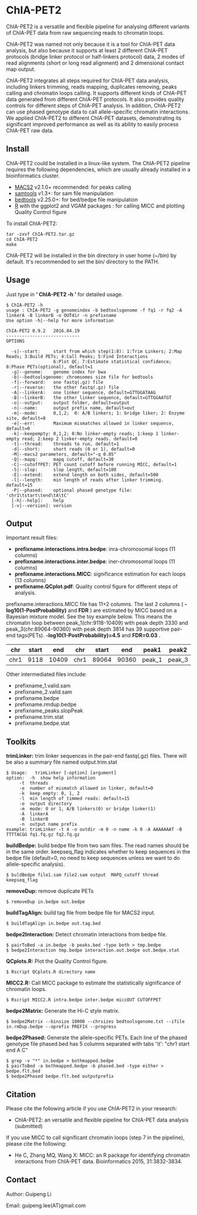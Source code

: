 ChIA-PET2
=========

ChIA-PET2 is a versatile and flexible pipeline for analysing different variants of ChIA-PET data from raw sequencing reads to chromatin loops.

ChIA-PET2 was named not only because it is a tool for ChIA-PET data analysis, but also because it supports at least 2 different ChIA-PET protocols (bridge linker protocol or half-linkers protocol) data, 2 modes of read alignments (short or long read alignment) and 2 dimensional contact map output.

ChIA-PET2 integrates all steps required for ChIA-PET data analysis, including linkers trimming, reads mapping, duplicates removing, peaks calling and chromatin loops calling. It supports different kinds of ChIA-PET data generated from different ChIA-PET protocols. It also provides quality controls for different steps of ChIA-PET analysis. In addition, ChIA-PET2 can use phased genotype data to call allele-specific chromatin interactions. We applied ChIA-PET2 to different ChIA-PET datasets, demonstrating its significant improved performance as well as its ability to easily process ChIA-PET raw data.

Install
-------

ChIA-PET2 could be installed in a linux-like system. The ChIA-PET2 pipeline requires the following dependencies, which are usually already installed in a bioinformatics cluster.

- [MACS2](https://github.com/taoliu/MACS) v2.1.0+ recommended: for peaks calling
- [samtools](https://github.com/samtools/samtools) v1.3+: for sam file manipulation
- [bedtools](https://github.com/arq5x/bedtools2) v2.25.0+: for bed/bedpe file manipulation
- [R](https://www.r-project.org/) with the ggplot2 and VGAM packages : for calling MICC and plotting Quality Control figure

To install ChIA-PET2:

    tar -zxvf ChIA-PET2.tar.gz
    cd ChIA-PET2
    make

ChIA-PET2 will be installed in the bin directory in user home (~/bin) by default. It's recommended to set the bin/ directory to the PATH.


Usage
-----

Just type in **' ChIA-PET2 -h '** for detailed usage.

    $ ChIA-PET2 -h
    usage : ChIA-PET2 -g genomeindex -b bedtoolsgenome -f fq1 -r fq2 -A linkerA -B linkerB -o OUTdir -n prefixname
    Use option -h|--help for more information

    ChIA-PET2 0.9.2   2016.04.19
    ----------------------------
    OPTIONS

      -s|--start:     start from which step(1:8): 1:Trim Linkers; 2:Map Reads; 3:Build PETs; 4:Call Peaks; 5:Find Interactions
                      6:Plot QC; 7:Estimate statistical confidence; 8:Phase PETs(optional), default=1
      -g|--genome:    genome index for bwa
      -b|--bedtoolsgenome: chromsomes size file for bedtools
      -f|--forward:   one fastq(.gz) file
      -r|--reverse:   the other fastq(.gz) file
      -A|--linkerA:   one linker sequence, default=GTTGGATAAG
      -B|--linkerB:   the other linker sequence, default=GTTGGAATGT
      -o|--output:    output folder, default=output
      -n|--name:      output prefix name, default=out
      -m|--mode:      0,1,2;  0: A/B linkers; 1: bridge liker; 2: Enzyme site, default=0
      -e|--err:       Maximum mismatches allowed in linker sequence, default=0
      -k|--keepempty: 0,1,2; 0:No linker-empty reads; 1:keep 1 linker-empty read; 2:keep 2 linker-empty reads. default=0
      -t|--thread:    threads to run, default=1
      -d|--short:     short reads (0 or 1), default=0
      -M|--macs2 parameters, default="-q 0.05"
      -Q|--mapq:      mapq cutoff, default=30
      -C|--cutoffPET: PET count cutoff before running MICC, default=1
      -S|--slop:      slop length, default=100
      -E|--extend:    extend length on both sides, default=500
      -l|--length:    min length of reads after linker trimming. default=15
      -P|--phased:    optional phased genotype file: 'chr1\tstart\tend\tA\tC'
      [-h|--help]:    help
      [-v|--version]: version


Output
------

Important result files:

- **prefixname.interactions.intra.bedpe**: inra-chromosomal loops (11 columns)
- **prefixname.interactions.inter.bedpe**: iner-chromosomal loops (11 columns)
- **prefixname.interactions.MICC**: significance estimation for each loops (13 columns)
- **prefixname.QCplot.pdf**: Quality control figure for different steps of analysis.

prefixname.interactions.MICC file has 11+2 columns. The last 2 columns ( **-log10(1-PostProbability)** and **FDR** ) are estimated by MICC based on a Bayesian mixture model. See the toy example below. This means the chromatin loop between peak_1(chr:9118-10409) with peak depth 3330 and peak_3(chr:89064-90360) with peak depth 3814 has 39 supportive pair-end tags(PETs). **-log10(1-PostProbability)=4.5** and **FDR=0.03** .

|chr |start|end  |chr |start |end  |peak1 |peak2 |depth1|depth2|#PET|PP | FDR|
|----|-----|-----|----|------|-----|------|------|------|------|----|---|----|
|chr1|9118 |10409|chr1|89064 |90360|peak_1|peak_3|3330  |3814  |39  |4.5|0.03|


Other intermediated files include:

- prefixname_1.valid.sam
- prefixname_2.valid.sam
- prefixname.bedpe
- prefixname.rmdup.bedpe
- prefixname_peaks.slopPeak
- prefixname.trim.stat
- prefixname.bedpe.stat


Toolkits
--------
**trimLinker:** trim linker sequences in the pair-end fastq(.gz) files. There will be also a summary file named output.trim.stat

    $ Usage:   trimLinker [-option] [argument]
    option:  -h  show help information
         -t  threads
         -e  number of mismatch allowed in linker, default=0
         -k  keep empty: 0, 1, 2
         -l  min length of timmed reads: default=15
         -o  output directory
         -m  mode: 0 or 1, A/B linkers(0) or bridge linker(1)
         -A  linkerA
         -B  linkerB
         -n  output name prefix
    example: trimLinker -t 4 -o outdir -m 0 -n name -k 0 -A AAAAAAAT -B TTTTACGG fq1.fq.gz fq2.fq.gz


**buildBedpe:** build bedpe file from two sam files. The read names should be in the same order. keepseq_flag indicates whether to keep sequences in the bedpe file (default=0, no need to keep sequences unless we want to do allele-specific analysis).

    $ buldBedpe file1.sam file2.sam output  MAPQ_cutoff thread keepseq_flag


**removeDup:** remove duplicate PETs

    $ removeDup in.bedpe out.bedpe


**buildTagAlign:** build tag file from bedpe file for MACS2 input.

    $ buildTagAlign in.bedpe out.tag.bed


**bedpe2Interaction:** Detect chromatin interactions from bedpe file.

    $ pairToBed -a in.bedpe -b peaks.bed -type both > tmp.bedpe
    $ bedpe2Interaction tmp.bedpe interaction.out.bedpe out.bedpe.stat


**QCplots.R:** Plot the Quality Control figure.

    $ Rscript QCplots.R directory name


**MICC2.R:** Call MICC package to estimate the statistically significance of chromatin loops.

    $ Rscript MICC2.R intra.bedpe inter.bedpe miccOUT CUTOFFPET


**bedpe2Matrix:** Generate the Hi-C style matrix.

    $ bedpe2Matrix --binsize 10000 --chrsizes bedtoolsgenome.txt --ifile in.rmDup.bedpe --oprefix PREFIX --progress


**bedpe2Phased:** Generate the allele-specific PETs. Each line of the phased genotype file phased.bed has 5 columns separated with tabs '\t': "chr1 start end A C"

    $ grep -v "*" in.bedpe > bothmapped.bedpe
    $ pairToBed -a bothmapped.bedpe -b phased.bed -type either > bedpe.flt.bed
    $ bedpe2Phased bedpe.flt.bed outputprefix


Citation
--------

Please cite the following article if you use ChIA-PET2 in your research:

- ChIA-PET2: an versatile and flexible pipeline for ChIA-PET data analysis (submitted)

If you use MICC to call significant chromatin loops (step 7 in the pipeline), please cite the following:

- He C, Zhang MQ, Wang X: MICC: an R package for identifying chromatin interactions from ChIA-PET data. Bioinformatics 2015, 31:3832-3834.


Contact
-------

Author: Guipeng Li

Email:  guipeng.lee(AT)gmail.com
